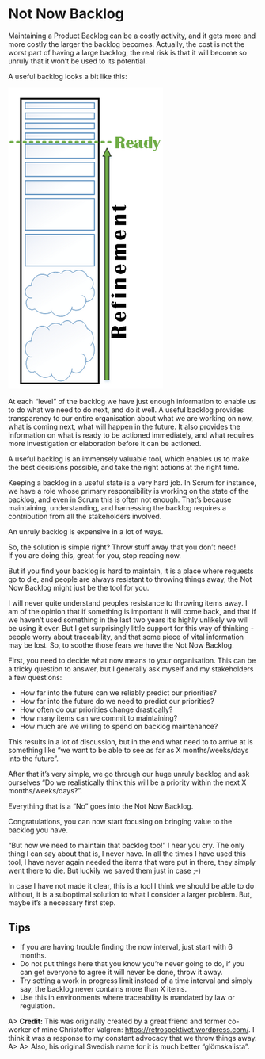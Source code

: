 # Not Now Backlog

Maintaining a Product Backlog can be a costly activity, and it gets more and more costly the larger the backlog becomes. Actually, the cost is not the worst part of having a large backlog, the real risk is that it will become so unruly that it won’t be used to its potential.

A useful backlog looks a bit like this:

![Backlog Refinement](images/not-now-backlog.png)

At each “level” of the backlog we have just enough information to enable us to do what we need to do next, and do it well. A useful backlog provides transparency to our entire organisation about what we are working on now, what is coming next, what will happen in the future. It also provides the information on what is ready to be actioned immediately, and what requires more investigation or elaboration before it can be actioned.

A useful backlog is an immensely valuable tool, which enables us to make the best decisions possible, and take the right actions at the right time.

Keeping a backlog in a useful state is a very hard job. In Scrum for instance, we have a role whose primary responsibility is working on the state of the backlog, and even in Scrum this is often not enough. That’s because maintaining, understanding, and harnessing the backlog requires a contribution from all the stakeholders involved.

An unruly backlog is expensive in a lot of ways.

So, the solution is simple right? Throw stuff away that you don’t need!  
If you are doing this, great for you, stop reading now.

But if you find your backlog is hard to maintain, it is a place where requests go to die, and people are always resistant to throwing things away, the Not Now Backlog might just be the tool for you.

I will never quite understand peoples resistance to throwing items away. I am of the opinion that if something is important it will come back, and that if we haven’t used something in the last two years it’s highly unlikely we will be using it ever. But I get surprisingly little support for this way of thinking - people worry about traceability, and that some piece of vital information may be lost. So, to soothe those fears we have the Not Now Backlog.

First, you need to decide what now means to your organisation. This can be a tricky question to answer, but I generally ask myself and my stakeholders a few questions:

- How far into the future can we reliably predict our priorities?
- How far into the future do we need to predict our priorities?
- How often do our priorities change drastically?
- How many items can we commit to maintaining?
- How much are we willing to spend on backlog maintenance?

This results in a lot of discussion, but in the end what need to to arrive at is something like “we want to be able to see as far as X months/weeks/days into the future”.

After that it’s very simple, we go through our huge unruly backlog and ask ourselves “Do we realistically think this will be a priority within the next X months/weeks/days?”.

Everything that is a “No” goes into the Not Now Backlog.

Congratulations, you can now start focusing on bringing value to the backlog you have.

“But now we need to maintain that backlog too!” I hear you cry. The only thing I can say about that is, I never have. In all the times I have used this tool, I have never again needed the items that were put in there, they simply went there to die. But luckily we saved them just in case ;-)

In case I have not made it clear, this is a tool I think we should be able to do without, it is a suboptimal solution to what I consider a larger problem. But, maybe it’s a necessary first step.

## Tips
- If you are having trouble finding the now interval, just start with 6 months.
- Do not put things here that you know you’re never going to do, if you can get everyone to agree it will never be done, throw it away.
- Try setting a work in progress limit instead of a time interval and simply say, the backlog never contains more than X items.
- Use this in environments where traceability is mandated by law or regulation.

A> **Credit:** This was originally created by a great friend and former co-worker of mine Christoffer Valgren: <https://retrospektivet.wordpress.com/>. I think it was a response to my constant advocacy that we throw things away.
A>
A> Also, his original Swedish name for it is much better “glömskalista”.
